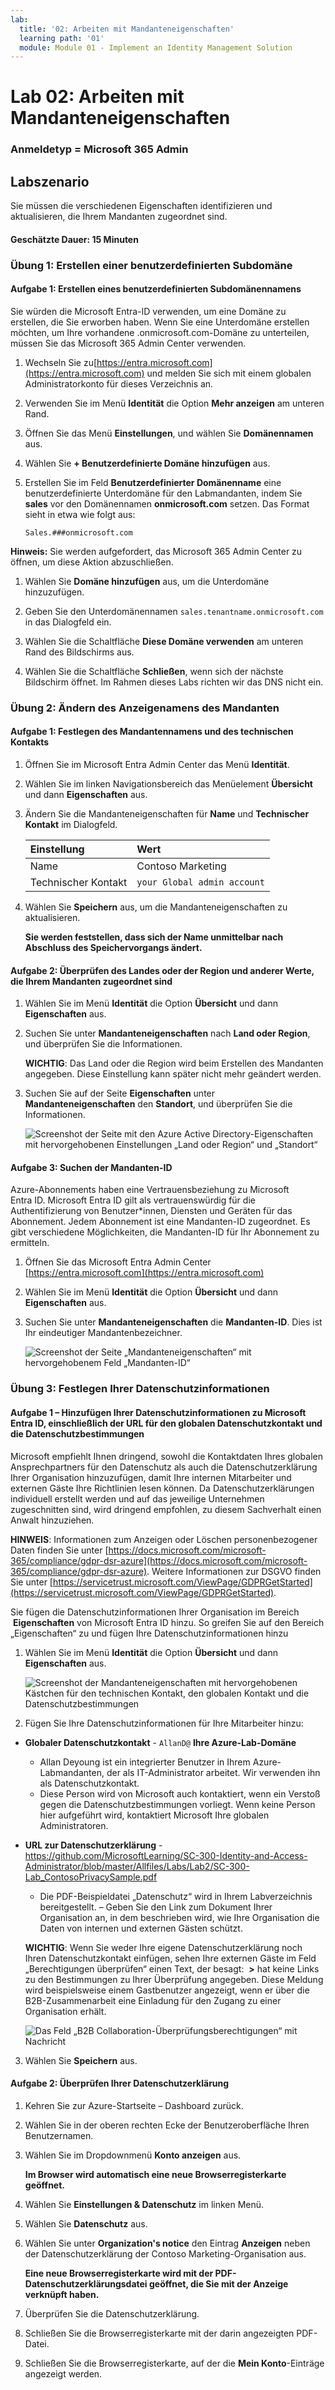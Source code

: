 ```yaml
---
lab:
  title: '02: Arbeiten mit Mandanteneigenschaften'
  learning path: '01'
  module: Module 01 - Implement an Identity Management Solution
---
```


# Lab 02: Arbeiten mit Mandanteneigenschaften

### Anmeldetyp = Microsoft 365 Admin

## Labszenario

Sie müssen die verschiedenen Eigenschaften identifizieren und aktualisieren, die Ihrem Mandanten zugeordnet sind.

#### Geschätzte Dauer: 15 Minuten

### Übung 1: Erstellen einer benutzerdefinierten Subdomäne 

#### Aufgabe 1: Erstellen eines benutzerdefinierten Subdomänennamens

Sie würden die Microsoft Entra-ID verwenden, um eine Domäne zu erstellen, die Sie erworben haben.  Wenn Sie eine Unterdomäne erstellen möchten, um Ihre vorhandene .onmicrosoft.com-Domäne zu unterteilen, müssen Sie das Microsoft 365 Admin Center verwenden.

1. Wechseln Sie zu[https://entra.microsoft.com](https://entra.microsoft.com) und melden Sie sich mit einem globalen Administratorkonto für dieses Verzeichnis an.

1. Verwenden Sie im Menü **Identität** die Option **Mehr anzeigen** am unteren Rand.

1.  Öffnen Sie das Menü **Einstellungen**, und wählen Sie **Domänennamen** aus.

1. Wählen Sie **+ Benutzerdefinierte Domäne hinzufügen** aus.

1. Erstellen Sie im Feld **Benutzerdefinierter Domänenname** eine benutzerdefinierte Unterdomäne für den Labmandanten, indem Sie **sales** vor den Domänennamen **onmicrosoft.com** setzen.  Das Format sieht in etwa wie folgt aus:

    ```
    Sales.###onmicrosoft.com
    ```

**Hinweis:** Sie werden aufgefordert, das Microsoft 365 Admin Center zu öffnen, um diese Aktion abzuschließen.

1. Wählen Sie **Domäne hinzufügen** aus, um die Unterdomäne hinzuzufügen.

1. Geben Sie den Unterdomänennamen `sales.tenantname.onmicrosoft.com` in das Dialogfeld ein.

1. Wählen Sie die Schaltfläche **Diese Domäne verwenden** am unteren Rand des Bildschirms aus.

1. Wählen Sie die Schaltfläche **Schließen**, wenn sich der nächste Bildschirm öffnet.  Im Rahmen dieses Labs richten wir das DNS nicht ein.

### Übung 2: Ändern des Anzeigenamens des Mandanten

#### Aufgabe 1: Festlegen des Mandantennamens und des technischen Kontakts

1. Öffnen Sie im Microsoft Entra Admin Center das Menü **Identität**.

1. Wählen Sie im linken Navigationsbereich das Menüelement **Übersicht** und dann **Eigenschaften** aus.

1. Ändern Sie die Mandanteneigenschaften für **Name** und **Technischer Kontakt** im Dialogfeld.

    | **Einstellung** | **Wert** |
    | :--- | :--- |
    | Name | Contoso Marketing |
    | Technischer Kontakt | `your Global admin account` |

1. Wählen Sie **Speichern** aus, um die Mandanteneigenschaften zu aktualisieren.

   **Sie werden feststellen, dass sich der Name unmittelbar nach Abschluss des Speichervorgangs ändert.**

#### Aufgabe 2: Überprüfen des Landes oder der Region und anderer Werte, die Ihrem Mandanten zugeordnet sind

1. Wählen Sie im Menü **Identität** die Option **Übersicht** und dann **Eigenschaften** aus.

2. Suchen Sie unter **Mandanteneigenschaften** nach **Land oder Region**, und überprüfen Sie die Informationen.

    **WICHTIG**: Das Land oder die Region wird beim Erstellen des Mandanten angegeben. Diese Einstellung kann später nicht mehr geändert werden.

3. Suchen Sie auf der Seite **Eigenschaften** unter **Mandanteneigenschaften** den **Standort**, und überprüfen Sie die Informationen.

    ![Screenshot der Seite mit den Azure Active Directory-Eigenschaften mit hervorgehobenen Einstellungen „Land oder Region“ und „Standort“](./media/azure-active-directory-properties-country-location.png)

#### Aufgabe 3: Suchen der Mandanten-ID

Azure-Abonnements haben eine Vertrauensbeziehung zu Microsoft Entra ID. Microsoft Entra ID gilt als vertrauenswürdig für die Authentifizierung von Benutzer*innen, Diensten und Geräten für das Abonnement. Jedem Abonnement ist eine Mandanten-ID zugeordnet. Es gibt verschiedene Möglichkeiten, die Mandanten-ID für Ihr Abonnement zu ermitteln.

1. Öffnen Sie das Microsoft Entra Admin Center [https://entra.microsoft.com](https://entra.microsoft.com)

1. Wählen Sie im Menü **Identität** die Option **Übersicht** und dann **Eigenschaften** aus.

1. Suchen Sie unter **Mandanteneigenschaften** die **Mandanten-ID**. Dies ist Ihr eindeutiger Mandantenbezeichner.

    ![Screenshot der Seite „Mandanteneigenschaften“ mit hervorgehobenem Feld „Mandanten-ID“](./media/portal-tenant-id.png)

### Übung 3: Festlegen Ihrer Datenschutzinformationen

#### Aufgabe 1 – Hinzufügen Ihrer Datenschutzinformationen zu Microsoft Entra ID, einschließlich der URL für den globalen Datenschutzkontakt und die Datenschutzbestimmungen

Microsoft empfiehlt Ihnen dringend, sowohl die Kontaktdaten Ihres globalen Ansprechpartners für den Datenschutz als auch die Datenschutzerklärung Ihrer Organisation hinzuzufügen, damit Ihre internen Mitarbeiter und externen Gäste Ihre Richtlinien lesen können. Da Datenschutzerklärungen individuell erstellt werden und auf das jeweilige Unternehmen zugeschnitten sind, wird dringend empfohlen, zu diesem Sachverhalt einen Anwalt hinzuziehen.

   **HINWEIS**: Informationen zum Anzeigen oder Löschen personenbezogener Daten finden Sie unter [https://docs.microsoft.com/microsoft-365/compliance/gdpr-dsr-azure](https://docs.microsoft.com/microsoft-365/compliance/gdpr-dsr-azure). Weitere Informationen zur DSGVO finden Sie unter [https://servicetrust.microsoft.com/ViewPage/GDPRGetStarted](https://servicetrust.microsoft.com/ViewPage/GDPRGetStarted).

Sie fügen die Datenschutzinformationen Ihrer Organisation im Bereich  **Eigenschaften** von Microsoft Entra ID hinzu. So greifen Sie auf den Bereich „Eigenschaften“ zu und fügen Ihre Datenschutzinformationen hinzu

1. Wählen Sie im Menü **Identität** die Option **Übersicht** und dann **Eigenschaften** aus.

    ![Screenshot der Mandanteneigenschaften mit hervorgehobenen Kästchen für den technischen Kontakt, den globalen Kontakt und die Datenschutzbestimmungen](./media/properties-area.png)

2. Fügen Sie Ihre Datenschutzinformationen für Ihre Mitarbeiter hinzu:

- **Globaler Datenschutzkontakt** - `AllanD@` **Ihre Azure-Lab-Domäne**
     - Allan Deyoung ist ein integrierter Benutzer in Ihrem Azure-Labmandanten, der als IT-Administrator arbeitet. Wir verwenden ihn als Datenschutzkontakt.
     - Diese Person wird von Microsoft auch kontaktiert, wenn ein Verstoß gegen die Datenschutzbestimmungen vorliegt. Wenn keine Person hier aufgeführt wird, kontaktiert Microsoft Ihre globalen Administratoren.

- **URL zur Datenschutzerklärung** -  <https://github.com/MicrosoftLearning/SC-300-Identity-and-Access-Administrator/blob/master/Allfiles/Labs/Lab2/SC-300-Lab_ContosoPrivacySample.pdf>

     - Die PDF-Beispieldatei „Datenschutz“ wird in Ihrem Labverzeichnis bereitgestellt.
     – Geben Sie den Link zum Dokument Ihrer Organisation an, in dem beschrieben wird, wie Ihre Organisation die Daten von internen und externen Gästen schützt.

    **WICHTIG**: Wenn Sie weder Ihre eigene Datenschutzerklärung noch Ihren Datenschutzkontakt einfügen, sehen Ihre externen Gäste im Feld „Berechtigungen überprüfen“ einen Text, der besagt:  **<Name Ihrer Organisation>\>** hat keine Links zu den Bestimmungen zu Ihrer Überprüfung angegeben. Diese Meldung wird beispielsweise einem Gastbenutzer angezeigt, wenn er über die B2B-Zusammenarbeit eine Einladung für den Zugang zu einer Organisation erhält.

    ![Das Feld „B2B Collaboration-Überprüfungsberechtigungen“ mit Nachricht](./media/active-directory-no-privacy-statement-or-contact.png)

3. Wählen Sie **Speichern** aus.

#### Aufgabe 2: Überprüfen Ihrer Datenschutzerklärung

1. Kehren Sie zur Azure-Startseite – Dashboard zurück.
2. Wählen Sie in der oberen rechten Ecke der Benutzeroberfläche Ihren Benutzernamen.
3. Wählen Sie im Dropdownmenü **Konto anzeigen** aus.

     **Im Browser wird automatisch eine neue Browserregisterkarte geöffnet.**

4. Wählen Sie **Einstellungen & Datenschutz** im linken Menü.
5. Wählen Sie **Datenschutz** aus.
6. Wählen Sie unter **Organization's notice** den Eintrag **Anzeigen** neben der Datenschutzerklärung der Contoso Marketing-Organisation aus.

     **Eine neue Browserregisterkarte wird mit der PDF-Datenschutzerklärungsdatei geöffnet, die Sie mit der Anzeige verknüpft haben.**

7. Überprüfen Sie die Datenschutzerklärung.
8. Schließen Sie die Browserregisterkarte mit der darin angezeigten PDF-Datei.
9. Schließen Sie die Browserregisterkarte, auf der die **Mein Konto**-Einträge angezeigt werden.

